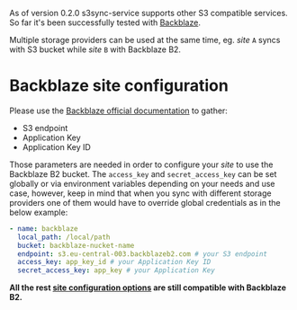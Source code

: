 <!--
s3sync-service - Realtime S3 synchronisation tool
Copyright (c) 2020  Yevgeniy Valeyev

This program is free software: you can redistribute it and/or modify
it under the terms of the GNU General Public License as published by
the Free Software Foundation, either version 3 of the License, or
(at your option) any later version.

This program is distributed in the hope that it will be useful,
but WITHOUT ANY WARRANTY; without even the implied warranty of
MERCHANTABILITY or FITNESS FOR A PARTICULAR PURPOSE.  See the
GNU General Public License for more details.

You should have received a copy of the GNU General Public License
along with this program.  If not, see <http://www.gnu.org/licenses/>.
 -->

As of version 0.2.0 s3sync-service supports other S3 compatible services. So far it's been successfully tested with [Backblaze](https://www.backblaze.com/).

Multiple storage providers can be used at the same time, eg. _site_ `A` syncs with S3 bucket while _site_ `B` with Backblaze B2.

# Backblaze site configuration

Please use the [Backblaze official documentation](https://help.backblaze.com/hc/en-us/articles/360047425453) to gather:
 - S3 endpoint
 - Application Key
 - Application Key ID

Those parameters are needed in order to configure your _site_ to use the Backblaze B2 bucket. The `access_key` and `secret_access_key` can be set globally or via environment variables depending on your needs and use case, however, keep in mind that when you sync with different storage providers one of them would have to override global credentials as in the below example:

```yaml
- name: backblaze
  local_path: /local/path
  bucket: backblaze-nucket-name
  endpoint: s3.eu-central-003.backblazeb2.com # your S3 endpoint
  access_key: app_key_id # your Application Key ID
  secret_access_key: app_key # your Application Key
```

**All the rest [site configuration options](configuration.md) are still compatible with Backblaze B2.**
